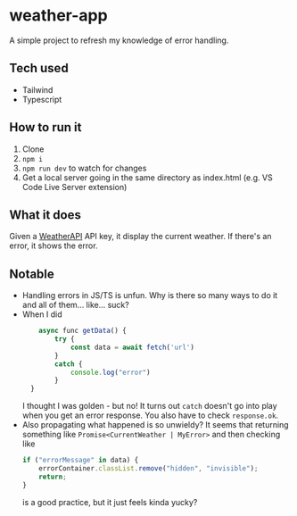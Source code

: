 # weather-app

A simple project to refresh my knowledge of error handling.

## Tech used

-   Tailwind
-   Typescript

## How to run it

1. Clone
2. `npm i`
3. `npm run dev` to watch for changes
4. Get a local server going in the same directory as index.html (e.g. VS Code Live Server extension)

## What it does

Given a [WeatherAPI](https://www.weatherapi.com/) API key, it display the current weather. If there's an error, it shows the error.

## Notable

-   Handling errors in JS/TS is unfun. Why is there so many ways to do it and all of them... like... suck?
-   When I did
    ```javascript
        async func getData() {
            try {
                const data = await fetch('url')
            }
            catch {
                console.log("error")
            }
      }
    ```
    I thought I was golden - but no! It turns out `catch` doesn't go into play when you get an error response. You also have to check `response.ok`.
-   Also propagating what happened is so unwieldy? It seems that returning something like `Promise<CurrentWeather | MyError>` and then checking like
    ```javascript
    if ("errorMessage" in data) {
    	errorContainer.classList.remove("hidden", "invisible");
    	return;
    }
    ```
    is a good practice, but it just feels kinda yucky?
